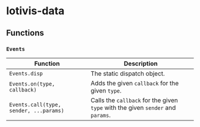 # lotivis-data

## Functions

### `Events`

|Function|Description|
|-|-|
|`Events.disp`| The static dispatch object. |
|`Events.on(type, callback)`| Adds the given `callback` for the given `type`. |
|`Events.call(type, sender, ...params)`| Calls the `callback` for the given `type` with the given `sender` and `params`. |

